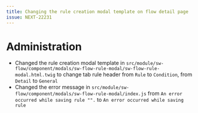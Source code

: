 ```yaml
---
title: Changing the rule creation modal template on flow detail page
issue: NEXT-22231
---
```

# Administration
* Changed the rule creation modal template in `src/module/sw-flow/component/modals/sw-flow-rule-modal/sw-flow-rule-modal.html.twig` to change tab rule header from `Rule` to `Condition`, from `Detail` to `General`
* Changed the error message in `src/module/sw-flow/component/modals/sw-flow-rule-modal/index.js` from `An error occurred while saving rule "".` to `An error occurred while saving rule`

